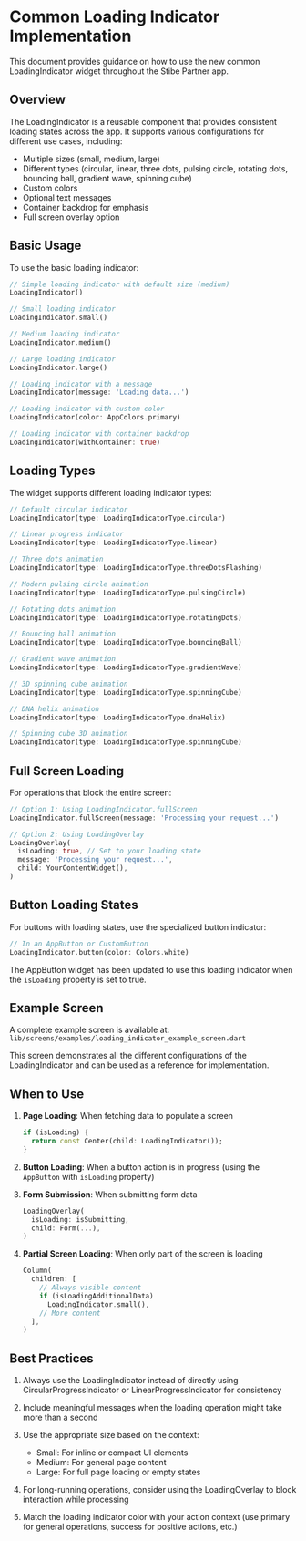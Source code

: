 # Common Loading Indicator Implementation

This document provides guidance on how to use the new common LoadingIndicator widget throughout the Stibe Partner app.

## Overview

The LoadingIndicator is a reusable component that provides consistent loading states across the app. It supports various configurations for different use cases, including:

- Multiple sizes (small, medium, large)
- Different types (circular, linear, three dots, pulsing circle, rotating dots, bouncing ball, gradient wave, spinning cube)
- Custom colors
- Optional text messages
- Container backdrop for emphasis
- Full screen overlay option

## Basic Usage

To use the basic loading indicator:

```dart
// Simple loading indicator with default size (medium)
LoadingIndicator()

// Small loading indicator
LoadingIndicator.small()

// Medium loading indicator
LoadingIndicator.medium()

// Large loading indicator
LoadingIndicator.large()

// Loading indicator with a message
LoadingIndicator(message: 'Loading data...')

// Loading indicator with custom color
LoadingIndicator(color: AppColors.primary)

// Loading indicator with container backdrop
LoadingIndicator(withContainer: true)
```

## Loading Types

The widget supports different loading indicator types:

```dart
// Default circular indicator
LoadingIndicator(type: LoadingIndicatorType.circular)

// Linear progress indicator
LoadingIndicator(type: LoadingIndicatorType.linear)

// Three dots animation
LoadingIndicator(type: LoadingIndicatorType.threeDotsFlashing)

// Modern pulsing circle animation
LoadingIndicator(type: LoadingIndicatorType.pulsingCircle)

// Rotating dots animation
LoadingIndicator(type: LoadingIndicatorType.rotatingDots)

// Bouncing ball animation
LoadingIndicator(type: LoadingIndicatorType.bouncingBall)

// Gradient wave animation
LoadingIndicator(type: LoadingIndicatorType.gradientWave)

// 3D spinning cube animation
LoadingIndicator(type: LoadingIndicatorType.spinningCube)

// DNA helix animation
LoadingIndicator(type: LoadingIndicatorType.dnaHelix)

// Spinning cube 3D animation
LoadingIndicator(type: LoadingIndicatorType.spinningCube)
```

## Full Screen Loading

For operations that block the entire screen:

```dart
// Option 1: Using LoadingIndicator.fullScreen
LoadingIndicator.fullScreen(message: 'Processing your request...')

// Option 2: Using LoadingOverlay
LoadingOverlay(
  isLoading: true, // Set to your loading state
  message: 'Processing your request...',
  child: YourContentWidget(),
)
```

## Button Loading States

For buttons with loading states, use the specialized button indicator:

```dart
// In an AppButton or CustomButton
LoadingIndicator.button(color: Colors.white)
```

The AppButton widget has been updated to use this loading indicator when the `isLoading` property is set to true.

## Example Screen

A complete example screen is available at:
`lib/screens/examples/loading_indicator_example_screen.dart`

This screen demonstrates all the different configurations of the LoadingIndicator and can be used as a reference for implementation.

## When to Use

1. **Page Loading**: When fetching data to populate a screen
   ```dart
   if (isLoading) {
     return const Center(child: LoadingIndicator());
   }
   ```

2. **Button Loading**: When a button action is in progress (using the `AppButton` with `isLoading` property)

3. **Form Submission**: When submitting form data
   ```dart
   LoadingOverlay(
     isLoading: isSubmitting,
     child: Form(...),
   )
   ```

4. **Partial Screen Loading**: When only part of the screen is loading
   ```dart
   Column(
     children: [
       // Always visible content
       if (isLoadingAdditionalData) 
         LoadingIndicator.small(),
       // More content
     ],
   )
   ```

## Best Practices

1. Always use the LoadingIndicator instead of directly using CircularProgressIndicator or LinearProgressIndicator for consistency

2. Include meaningful messages when the loading operation might take more than a second

3. Use the appropriate size based on the context:
   - Small: For inline or compact UI elements
   - Medium: For general page content
   - Large: For full page loading or empty states

4. For long-running operations, consider using the LoadingOverlay to block interaction while processing

5. Match the loading indicator color with your action context (use primary for general operations, success for positive actions, etc.)
